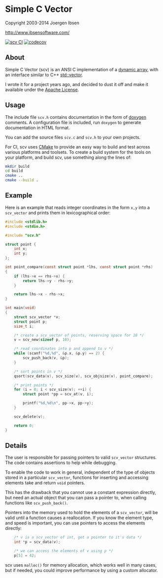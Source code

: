 
Simple C Vector
===============

Copyright 2003-2014 Joergen Ibsen

<http://www.ibsensoftware.com/>

[![scv CI](https://github.com/jibsen/scv/actions/workflows/scv-ci-workflow.yaml/badge.svg)](https://github.com/jibsen/scv/actions) [![codecov](https://codecov.io/gh/jibsen/scv/branch/master/graph/badge.svg)](https://codecov.io/gh/jibsen/scv)

About
-----

Simple C Vector (scv) is an ANSI C implementation of a [dynamic array][dyna],
with an interface similar to C++ [std::vector][vector].

I wrote it for a project years ago, and decided to dust it off and make it
available under the [Apache License](LICENSE).

[dyna]: http://en.wikipedia.org/wiki/Dynamic_array
[vector]: http://en.cppreference.com/w/cpp/container/vector


Usage
-----

The include file `scv.h` contains documentation in the form of [doxygen][]
comments. A configuration file is included, run `doxygen` to generate
documentation in HTML format.

You can add the source files `scv.c` and `scv.h` to your own projects.

For CI, scv uses [CMake][] to provide an easy way to build and test across
various platforms and toolsets. To create a build system for the tools on
your platform, and build scv, use something along the lines of:

~~~sh
mkdir build
cd build
cmake ..
cmake --build .
~~~

[doxygen]: http://www.doxygen.org/
[CMake]: http://www.cmake.org/


Example
-------

Here is an example that reads integer coordinates in the form `x,y`
into a `scv_vector` and prints them in lexicographical order:

~~~c
#include <stdlib.h>
#include <stdio.h>

#include "scv.h"

struct point {
	int x;
	int y;
};

int point_compare(const struct point *lhs, const struct point *rhs)
{
	if (lhs->x == rhs->x) {
		return lhs->y - rhs->y;
	}

	return lhs->x - rhs->x;
}

int main(void)
{
	struct scv_vector *v;
	struct point p;
	size_t i;

	/* create a scv_vector of points, reserving space for 10 */
	v = scv_new(sizeof p, 10);

	/* read coordinates into p and append to v */
	while (scanf("%d,%d", &p.x, &p.y) == 2) {
		scv_push_back(v, &p);
	}

	/* sort points in v */
	qsort(scv_data(v), scv_size(v), scv_objsize(v), point_compare);

	/* print points */
	for (i = 0; i < scv_size(v); ++i) {
		struct point *pp = scv_at(v, i);

		printf("%d,%d\n", pp->x, pp->y);
	}

	scv_delete(v);

	return 0;
}
~~~


Details
-------

The user is responsible for passing pointers to valid `scv_vector` structures.
The code contains assertions to help while debugging.

To enable the code to work in general, independent of the type of objects
stored in a particular `scv_vector`, functions for inserting and accessing
elements take and return `void` pointers.

This has the drawback that you cannot use a constant expression directly, but
need an actual object that you can pass a pointer to, when calling functions
like `scv_push_back()`.

Pointers into the memory used to hold the elements of a `scv_vector`, will be
valid until a function causes a reallocation. If you know the element type,
and speed is important, you can use pointers to access the elements directly:

~~~c
	/* v is a scv_vector of int, get a pointer to it's data */
	int *p = scv_data(v);

	/* we can access the elements of v using p */
	p[5] = 42;
~~~

scv uses `malloc()` for memory allocation, which works well in many cases,
but if needed, you could improve performance by using a custom allocator.

